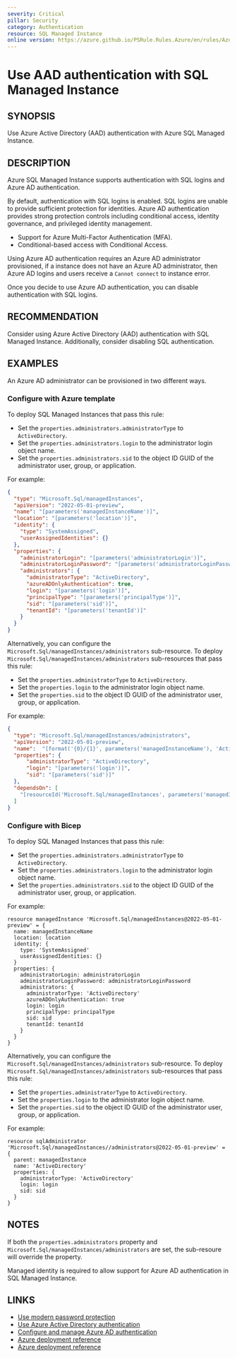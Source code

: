 ```yaml
---
severity: Critical
pillar: Security
category: Authentication
resource: SQL Managed Instance
online version: https://azure.github.io/PSRule.Rules.Azure/en/rules/Azure.SQLMI.AAD/
---
```


# Use AAD authentication with SQL Managed Instance

## SYNOPSIS

Use Azure Active Directory (AAD) authentication with Azure SQL Managed Instance.

## DESCRIPTION

Azure SQL Managed Instance supports authentication with SQL logins and Azure AD authentication.

By default, authentication with SQL logins is enabled.
SQL logins are unable to provide sufficient protection for identities.
Azure AD authentication provides strong protection controls including conditional access, identity governance, and privileged identity management.

- Support for Azure Multi-Factor Authentication (MFA).
- Conditional-based access with Conditional Access.

Using Azure AD authentication requires an Azure AD administrator provisioned, if a instance does not have an Azure AD administrator, then Azure AD logins and users receive a `Cannot connect` to instance error.

Once you decide to use Azure AD authentication, you can disable authentication with SQL logins.

## RECOMMENDATION

Consider using Azure Active Directory (AAD) authentication with SQL Managed Instance.
Additionally, consider disabling SQL authentication.

## EXAMPLES

An Azure AD administrator can be provisioned in two different ways.

### Configure with Azure template

To deploy SQL Managed Instances that pass this rule:

- Set the `properties.administrators.administratorType` to `ActiveDirectory`.
- Set the `properties.administrators.login` to the administrator login object name.
- Set the `properties.administrators.sid` to the object ID GUID of the administrator user, group, or application.

For example:

```json
{
  "type": "Microsoft.Sql/managedInstances",
  "apiVersion": "2022-05-01-preview",
  "name": "[parameters('managedInstanceName')]",
  "location": "[parameters('location')]",
  "identity": {
    "type": "SystemAssigned",
    "userAssignedIdentities": {}
  },
  "properties": {
    "administratorLogin": "[parameters('administratorLogin')]",
    "administratorLoginPassword": "[parameters('administratorLoginPassword')]",
    "administrators": {
      "administratorType": "ActiveDirectory",
      "azureADOnlyAuthentication": true,
      "login": "[parameters('login')]",
      "principalType": "[parameters('principalType')]",
      "sid": "[parameters('sid')]",
      "tenantId": "[parameters('tenantId')]"
    }
  }
}
```

Alternatively, you can configure the `Microsoft.Sql/managedInstances/administrators` sub-resource.
To deploy `Microsoft.Sql/managedInstances/administrators` sub-resources that pass this rule:

- Set the `properties.administratorType` to `ActiveDirectory`.
- Set the `properties.login` to the administrator login object name.
- Set the `properties.sid` to the object ID GUID of the administrator user, group, or application.

For example:

```json
{
  "type": "Microsoft.Sql/managedInstances/administrators",
  "apiVersion": "2022-05-01-preview",
  "name":  "[format('{0}/{1}', parameters('managedInstanceName'), 'ActiveDirectory')]",
  "properties": {
      "administratorType": "ActiveDirectory",
      "login": "[parameters('login')]",
      "sid": "[parameters('sid')]"
  },
  "dependsOn": [
    "[resourceId('Microsoft.Sql/managedInstances', parameters('managedInstanceName'))]"
  ]
}
```

### Configure with Bicep

To deploy SQL Managed Instances that pass this rule:

- Set the `properties.administrators.administratorType` to `ActiveDirectory`.
- Set the `properties.administrators.login` to the administrator login object name.
- Set the `properties.administrators.sid` to the object ID GUID of the administrator user, group, or application.

For example:

```bicep
resource managedInstance 'Microsoft.Sql/managedInstances@2022-05-01-preview' = {
  name: managedInstanceName
  location: location
  identity: {
    type: 'SystemAssigned'
    userAssignedIdentities: {}
  }
  properties: {
    administratorLogin: administratorLogin
    administratorLoginPassword: administratorLoginPassword
    administrators: {
      administratorType: 'ActiveDirectory'
      azureADOnlyAuthentication: true
      login: login
      principalType: principalType
      sid: sid
      tenantId: tenantId
    }
  }
}
```

Alternatively, you can configure the `Microsoft.Sql/managedInstances/administrators` sub-resource.
To deploy `Microsoft.Sql/managedInstances/administrators` sub-resources that pass this rule:

- Set the `properties.administratorType` to `ActiveDirectory`.
- Set the `properties.login` to the administrator login object name.
- Set the `properties.sid` to the object ID GUID of the administrator user, group, or application.

For example:

```bicep
resource sqlAdministrator 'Microsoft.Sql/managedInstances//administrators@2022-05-01-preview' = {
  parent: managedInstance
  name: 'ActiveDirectory'
  properties: {
    administratorType: 'ActiveDirectory'
    login: login
    sid: sid
  }
}
```

## NOTES

If both the `properties.administrators` property and `Microsoft.Sql/managedInstances/administrators` are set,
the sub-resoure will override the property.

Managed identity is required to allow support for Azure AD authentication in SQL Managed Instance.

## LINKS

- [Use modern password protection](https://learn.microsoft.com/azure/architecture/framework/security/design-identity-authentication#use-modern-password-protection)
- [Use Azure Active Directory authentication](https://learn.microsoft.com/azure/azure-sql/database/authentication-aad-overview)
- [Configure and manage Azure AD authentication](https://learn.microsoft.com/azure/azure-sql/database/authentication-aad-configure)
- [Azure deployment reference](https://learn.microsoft.com/azure/templates/microsoft.sql/managedinstances#managedinstanceexternaladministrator)
- [Azure deployment reference](https://learn.microsoft.com/azure/templates/microsoft.sql/managedinstances/administrators#managedinstanceadministratorproperties)
